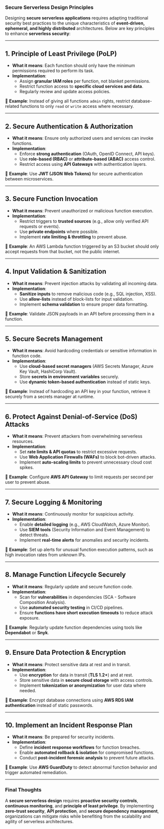 ### **Secure Serverless Design Principles**  

Designing **secure serverless applications** requires adapting traditional security best practices to the unique characteristics of **event-driven, ephemeral, and highly distributed** architectures. Below are key principles to enhance **serverless security**:  

---

## **1. Principle of Least Privilege (PoLP)**  
- **What it means**: Each function should only have the minimum permissions required to perform its task.  
- **Implementation**:  
  - Assign **granular IAM roles** per function, not blanket permissions.  
  - Restrict function access to **specific cloud services and data**.  
  - Regularly review and update access policies.  

🔹 **Example**: Instead of giving all functions `admin` rights, restrict database-related functions to only `read` or `write` access where necessary.  

---

## **2. Secure Authentication & Authorization**  
- **What it means**: Ensure only authorized users and services can invoke functions.  
- **Implementation**:  
  - Enforce **strong authentication** (OAuth, OpenID Connect, API keys).  
  - Use **role-based (RBAC)** or **attribute-based (ABAC)** access control.  
  - Restrict access using **API Gateways** with authentication layers.  

🔹 **Example**: Use **JWT (JSON Web Tokens)** for secure authentication between microservices.  

---

## **3. Secure Function Invocation**  
- **What it means**: Prevent unauthorized or malicious function execution.  
- **Implementation**:  
  - Restrict triggers to **trusted sources** (e.g., allow only verified API requests or events).  
  - Use **private endpoints** where possible.  
  - Implement **rate limiting & throttling** to prevent abuse.  

🔹 **Example**: An AWS Lambda function triggered by an S3 bucket should only accept requests from that bucket, not the public internet.  

---

## **4. Input Validation & Sanitization**  
- **What it means**: Prevent injection attacks by validating all incoming data.  
- **Implementation**:  
  - **Sanitize inputs** to remove malicious code (e.g., SQL injection, XSS).  
  - Use **allow-lists** instead of block-lists for input validation.  
  - Implement **schema validation** to ensure proper data formatting.  

🔹 **Example**: Validate JSON payloads in an API before processing them in a function.  

---

## **5. Secure Secrets Management**  
- **What it means**: Avoid hardcoding credentials or sensitive information in function code.  
- **Implementation**:  
  - Use **cloud-based secret managers** (AWS Secrets Manager, Azure Key Vault, HashiCorp Vault).  
  - Store **secrets in environment variables** securely.  
  - Use **dynamic token-based authentication** instead of static keys.  

🔹 **Example**: Instead of hardcoding an API key in your function, retrieve it securely from a secrets manager at runtime.  

---

## **6. Protect Against Denial-of-Service (DoS) Attacks**  
- **What it means**: Prevent attackers from overwhelming serverless resources.  
- **Implementation**:  
  - Set **rate limits & API quotas** to restrict excessive requests.  
  - Use **Web Application Firewalls (WAFs)** to block bot-driven attacks.  
  - Implement **auto-scaling limits** to prevent unnecessary cloud cost spikes.  

🔹 **Example**: Configure **AWS API Gateway** to limit requests per second per user to prevent abuse.  

---

## **7. Secure Logging & Monitoring**  
- **What it means**: Continuously monitor for suspicious activity.  
- **Implementation**:  
  - Enable **detailed logging** (e.g., AWS CloudWatch, Azure Monitor).  
  - Use **SIEM tools** (Security Information and Event Management) to detect threats.  
  - Implement **real-time alerts** for anomalies and security incidents.  

🔹 **Example**: Set up alerts for unusual function execution patterns, such as high invocation rates from unknown IPs.  

---

## **8. Manage Function Lifecycle Securely**  
- **What it means**: Regularly update and secure function code.  
- **Implementation**:  
  - Scan for **vulnerabilities** in dependencies (SCA - Software Composition Analysis).  
  - Use **automated security testing** in CI/CD pipelines.  
  - Ensure **functions have short execution timeouts** to reduce attack exposure.  

🔹 **Example**: Regularly update function dependencies using tools like **Dependabot** or **Snyk**.  

---

## **9. Ensure Data Protection & Encryption**  
- **What it means**: Protect sensitive data at rest and in transit.  
- **Implementation**:  
  - Use **encryption** for data in transit (**TLS 1.2+**) and at rest.  
  - Store sensitive data in **secure cloud storage** with access controls.  
  - Implement **tokenization or anonymization** for user data where needed.  

🔹 **Example**: Encrypt database connections using **AWS RDS IAM authentication** instead of static passwords.  

---

## **10. Implement an Incident Response Plan**  
- **What it means**: Be prepared for security incidents.  
- **Implementation**:  
  - Define **incident response workflows** for function breaches.  
  - Enable **automated rollback & isolation** for compromised functions.  
  - Conduct **post-incident forensic analysis** to prevent future attacks.  

🔹 **Example**: Use **AWS GuardDuty** to detect abnormal function behavior and trigger automated remediation.  

---

### **Final Thoughts**  
A **secure serverless design** requires **proactive security controls**, **continuous monitoring**, and **principle of least privilege**. By implementing **zero-trust security**, **API protection**, and **secure dependency management**, organizations can mitigate risks while benefiting from the scalability and agility of serverless architectures.
